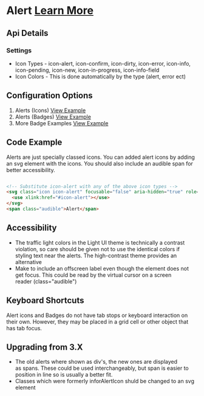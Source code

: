 
# Alert  [Learn More](https://soho.infor.com/index.php?p=component/accordion)

## Api Details

### Settings

* Icon Types - icon-alert, icon-confirm, icon-dirty, icon-error, icon-info, icon-pending, icon-new, icon-in-progress, icon-info-field
* Icon Colors - This is done automatically by the type (alert, error ect)

## Configuration Options

1. Alerts (Icons) [View Example]( /components/alerts/example-index)
2. Alerts (Badges) [View Example]( /components/alerts/example-badges)
3. More Badge Examples [View Example]( /components/alerts/example-additional-badges)

## Code Example

Alerts are just specially classed icons. You can added alert icons by adding an svg element with the icons. You should also include an audible span for better accessibility.

```html

<!-- Substitute icon-alert with any of the above icon types -->
<svg class="icon icon-alert" focusable="false" aria-hidden="true" role="presentation">
  <use xlink:href="#icon-alert"></use>
</svg>
<span class="audible">Alert</span>


```

## Accessibility

-   The traffic light colors in the Light UI theme is technically a contrast violation, so care should be given not to use the identical colors if styling text near the alerts. The high-contrast theme provides an alternative
-   Make to include an offscreen label even though the element does not get focus. This could be read by the virtual cursor on a screen reader (class="audible")

## Keyboard Shortcuts

Alert icons and Badges do not have tab stops or keyboard interaction on their own. However, they may be placed in a grid cell or other object that has tab focus.

## Upgrading from 3.X

-   The old alerts where shown as div's, the new ones are displayed as spans. These could be used interchangeably, but span is easier to position in line so is usually a better fit.
-   Classes which were formerly inforAlertIcon shuld be changed to an svg element
